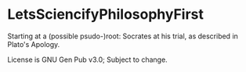 # LetsSciencifyPhilosophyFirst
Starting at a (possible psudo-)root: Socrates at his trial, as described in Plato's Apology. 

License is GNU Gen Pub v3.0; Subject to change.
